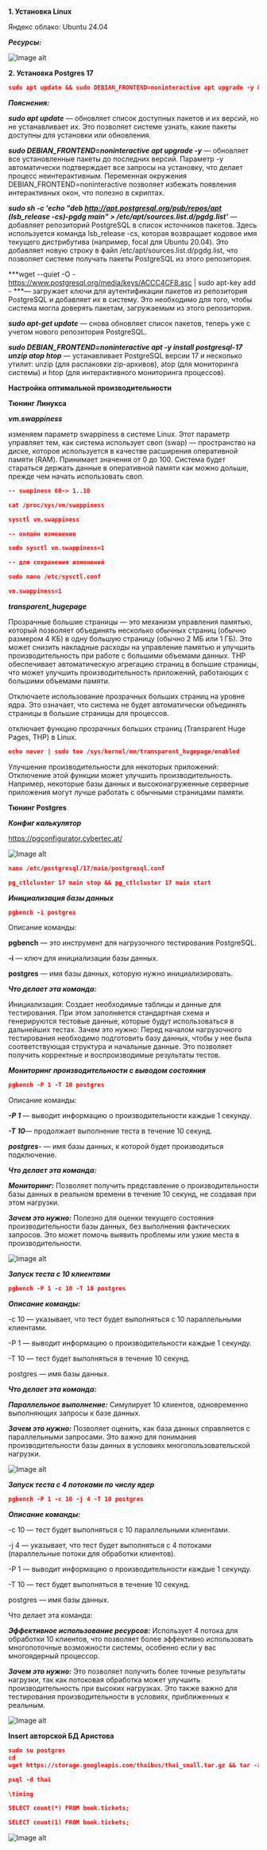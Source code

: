 **1. Установка Linux**

Яндекс облако: Ubuntu 24.04 

***Ресурсы:***

![Image alt](https://github.com/dmatwe/projects/blob/main/postgres17/01deploy/Screenshot%202025-01-29%20at%2014.13.02.png)

**2. Установка Postgres 17**

```json
sudo apt update && sudo DEBIAN_FRONTEND=noninteractive apt upgrade -y && sudo sh -c 'echo "deb http://apt.postgresql.org/pub/repos/apt $(lsb_release -cs)-pgdg main" > /etc/apt/sources.list.d/pgdg.list' && wget --quiet -O - https://www.postgresql.org/media/keys/ACCC4CF8.asc | sudo apt-key add - && sudo apt-get update && sudo DEBIAN_FRONTEND=noninteractive apt -y install postgresql-17 unzip atop htop
```

***Пояснения:***


***sudo apt update*** — обновляет список доступных пакетов и их версий, но не устанавливает их. Это позволяет системе узнать, какие пакеты доступны для установки или обновления.

***sudo DEBIAN_FRONTEND=noninteractive apt upgrade -y*** — обновляет все установленные пакеты до последних версий. Параметр -y автоматически подтверждает все запросы на установку, что делает процесс неинтерактивным. Переменная окружения DEBIAN_FRONTEND=noninteractive позволяет избежать появления интерактивных окон, что полезно в скриптах.

***sudo sh -c 'echo "deb http://apt.postgresql.org/pub/repos/apt (lsb_release -cs)-pgdg main" > /etc/apt/sources.list.d/pgdg.list'*** — добавляет репозиторий PostgreSQL в список источников пакетов. Здесь используется команда lsb_release -cs, которая возвращает кодовое имя текущего дистрибутива (например, focal для Ubuntu 20.04). Это добавляет новую строку в файл /etc/apt/sources.list.d/pgdg.list, что позволяет системе получать пакеты PostgreSQL из этого репозитория.

***wget --quiet -O - https://www.postgresql.org/media/keys/ACCC4CF8.asc | sudo apt-key add - ***— загружает ключи для аутентификации пакетов из репозитория PostgreSQL и добавляет их в систему. Это необходимо для того, чтобы система могла доверять пакетам, загружаемым из этого репозитория.

***sudo apt-get update*** — снова обновляет список пакетов, теперь уже с учетом нового репозитория PostgreSQL.

***sudo DEBIAN_FRONTEND=noninteractive apt -y install postgresql-17 unzip atop htop*** — устанавливает PostgreSQL версии 17 и несколько утилит: unzip (для распаковки zip-архивов), atop (для мониторинга системы) и htop (для интерактивного мониторинга процессов).



**Настройка оптимальной производительности**

**Тюнинг Линукса**

***vm.swappiness*** 

изменяем параметр swappiness в системе Linux. Этот параметр управляет тем, как система использует своп (swap) — пространство на диске, которое используется в качестве расширения оперативной памяти (RAM). Принимает значения от 0 до 100.
Система будет стараться держать данные в оперативной памяти как можно дольше, прежде чем начать использовать своп.

```json
-- swapiness 60-> 1..10

cat /proc/sys/vm/swappiness

sysctl vm.swappiness

-- онлайн изменение

sudo sysctl vm.swappiness=1

-- для сохранения изменений

sudo nano /etc/sysctl.conf

vm.swappiness=1
```

***transparent_hugepage***

Прозрачные большие страницы — это механизм управления памятью, который позволяет объединять несколько обычных страниц (обычно размером 4 КБ) в одну большую страницу (обычно 2 МБ или 1 ГБ). Это может снизить накладные расходы на управление памятью и улучшить производительность при работе с большими объемами данных.
THP обеспечивает автоматическую агрегацию страниц в большие страницы, что может улучшить производительность приложений, работающих с большими объемами памяти.

Отключаете использование прозрачных больших страниц на уровне ядра. Это означает, что система не будет автоматически объединять страницы в большие страницы для процессов.

отключает функцию прозрачных больших страниц (Transparent Huge Pages, THP) в Linux.
```json
echo never | sudo tee /sys/kernel/mm/transparent_hugepage/enabled  
```

Улучшение производительности для некоторых приложений: Отключение этой функции может улучшить производительность. Например, некоторые базы данных и высоконагруженные серверные приложения могут лучше работать с обычными страницами памяти.

**Тюнинг Postgres**

***Конфиг калькулятор***

https://pgconfigurator.cybertec.at/

![Image alt](https://github.com/dmatwe/projects/blob/main/postgres17/01deploy/Screenshot%202025-01-29%20at%2015.14.41.png)

```json
nano /etc/postgresql/17/main/postgresql.conf

pg_ctlcluster 17 main stop && pg_ctlcluster 17 main start
```

***Инициализация базы данных***
```json
pgbench -i postgres
```
Описание команды:

**pgbench** — это инструмент для нагрузочного тестирования PostgreSQL.

**-i** — ключ для инициализации базы данных.

**postgres** — имя базы данных, которую нужно инициализировать.

***Что делает эта команда:***

Инициализация: Создает необходимые таблицы и данные для тестирования. При этом заполняется стандартная схема и генерируются тестовые данные, которые будут использоваться в дальнейших тестах.
Зачем это нужно: Перед началом нагрузочного тестирования необходимо подготовить базу данных, чтобы у нее была соответствующая структура и начальные данные. Это позволяет получить корректные и воспроизводимые результаты тестов.


***Мониторинг производительности с выводом состояния***

```json
pgbench -P 1 -T 10 postgres
```

Описание команды:

***-P 1*** — выводит информацию о производительности каждые 1 секунду.

***-T 10***— продолжает выполнение теста в течение 10 секунд.

***postgres***- — имя базы данных, к которой будет производиться подключение.

***Что делает эта команда:***

***Мониторинг:*** Позволяет получить представление о производительности базы данных в реальном времени в течение 10 секунд, не создавая при этом нагрузки.

***Зачем это нужно:*** Полезно для оценки текущего состояния производительности базы данных, без выполнения фактических запросов. Это может помочь выявить проблемы или узкие места в производительности.


![Image alt](https://github.com/dmatwe/projects/blob/main/postgres17/01deploy/Screenshot%202025-01-29%20at%2015.48.23.png)

***Запуск теста с 10 клиентами***


```json
pgbench -P 1 -c 10 -T 10 postgres
```

***Описание команды:***

-c 10 — указывает, что тест будет выполняться с 10 параллельными клиентами.

-P 1 — выводит информацию о производительности каждые 1 секунду.

-T 10 — тест будет выполняться в течение 10 секунд.

postgres — имя базы данных.

***Что делает эта команда:***

***Параллельное выполнение:*** Симулирует 10 клиентов, одновременно выполняющих запросы к базе данных.

***Зачем это нужно:*** Позволяет оценить, как база данных справляется с параллельными запросами. Это важно для понимания производительности базы данных в условиях многопользовательской нагрузки.

![Image alt](https://github.com/dmatwe/projects/blob/main/postgres17/01deploy/Screenshot%202025-01-29%20at%2015.58.00.png)


***Запуск теста с 4 потоками по числу ядер***

```json
pgbench -P 1 -c 10 -j 4 -T 10 postgres
```


***Описание команды:***

-c 10 — тест будет выполняться с 10 параллельными клиентами.

-j 4 — указывает, что тест будет выполняться с 4 потоками (параллельные потоки для обработки клиентов).

-P 1 — выводит информацию о производительности каждые 1 секунду.

-T 10 — тест будет выполняться в течение 10 секунд.

postgres — имя базы данных.

Что делает эта команда:

***Эффективное использование ресурсов:*** Использует 4 потока для обработки 10 клиентов, что позволяет более эффективно использовать многопоточные возможности системы, особенно если у вас многоядерный процессор.

***Зачем это нужно:*** Это позволяет получить более точные результаты нагрузки, так как потоковая обработка может улучшить производительность при высоких нагрузках. Это также важно для тестирования производительности в условиях, приближенных к реальным.


![Image alt](https://github.com/dmatwe/projects/blob/main/postgres17/01deploy/Screenshot%202025-01-29%20at%2015.58.27.png)



**Insert авторской БД Аристова**

```json
sudo su postgres
cd 
wget https://storage.googleapis.com/thaibus/thai_small.tar.gz && tar -xf thai_small.tar.gz && psql < thai.sql

psql -d thai

\timing

SELECT count(*) FROM book.tickets;

SELECT count(1) FROM book.tickets;
```

![Image alt](https://github.com/dmatwe/projects/blob/main/postgres17/01deploy/Screenshot%202025-01-29%20at%2015.58.27.png)


